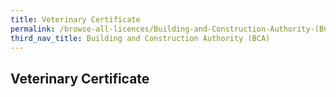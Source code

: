 ```yaml
---
title: Veterinary Certificate
permalink: /browse-all-licences/Building-and-Construction-Authority-(BCA)/Veterinary-Certificate
third_nav_title: Building and Construction Authority (BCA)
---
```

## Veterinary Certificate
